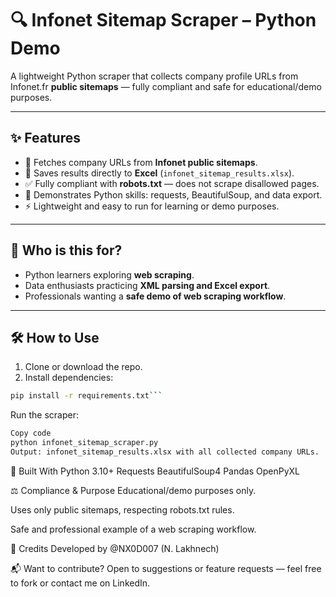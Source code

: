 # 🔍 Infonet Sitemap Scraper – Python Demo

A lightweight Python scraper that collects company profile URLs from Infonet.fr **public sitemaps** — fully compliant and safe for educational/demo purposes.

---

## ✨ Features

- 📄 Fetches company URLs from **Infonet public sitemaps**.  
- 💾 Saves results directly to **Excel** (`infonet_sitemap_results.xlsx`).  
- ✅ Fully compliant with **robots.txt** — does not scrape disallowed pages.  
- 🐍 Demonstrates Python skills: requests, BeautifulSoup, and data export.  
- ⚡ Lightweight and easy to run for learning or demo purposes.

---

## 🎯 Who is this for?

- Python learners exploring **web scraping**.  
- Data enthusiasts practicing **XML parsing and Excel export**.  
- Professionals wanting a **safe demo of web scraping workflow**.

---

## 🛠 How to Use

1. Clone or download the repo.  
2. Install dependencies:

```bash
pip install -r requirements.txt```
```
Run the scraper:
```bash
Copy code
python infonet_sitemap_scraper.py
Output: infonet_sitemap_results.xlsx with all collected company URLs.
```
🧪 Built With
Python 3.10+
Requests
BeautifulSoup4
Pandas
OpenPyXL

⚖️ Compliance & Purpose
Educational/demo purposes only.

Uses only public sitemaps, respecting robots.txt rules.

Safe and professional example of a web scraping workflow.

🤝 Credits
Developed by @NX0D007 (N. Lakhnech)

📬 Want to contribute?
Open to suggestions or feature requests — feel free to fork or contact me on LinkedIn.
